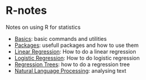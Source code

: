 # R-notes
Notes on using R for statistics


- [Basics](basics.md): basic commands and utilities
- [Packages](packages.md): usefull packages and how to use them
- [Linear Regression](linear-regression.md): How to do a linear regression
- [Logistic Regression](logistic-regression.md): How to do logistic regression
- [Regression Trees](regression-trees.md): how to do a regression tree
- [Natural Language Processing](language-processing.md): analysing text